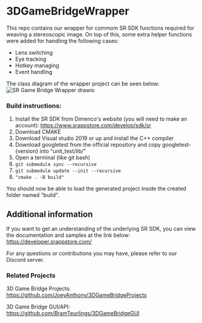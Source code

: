 # 3DGameBridgeWrapper

This repo contains our wrapper for commom SR SDK functions required for weaving a stereoscopic image.
On top of this, some extra helper functions were added for handling the following cases:
* Lens switching
* Eye tracking
* Hotkey managing
* Event handling

The class diagram of the wrapper project can be seen below:
![SR Game Bridge Wrapper drawio](https://github.com/BramTeurlings/3DGameBridge/assets/25816950/f9aac6ae-a156-424c-b790-aad3e9248618)

### Build instructions:
1. Install the SR SDK from Dimenco's website (you will need to make an account): https://www.srappstore.com/develop/sdk/sr
2. Download CMAKE
3. Download Visual studio 2019 or up and install the C++ compiler
4. Download googletest from the official repository and copy googletest-{version} into "unit_test/lib/"
5. Open a terminal (like git bash) 
6. ``git submodule sync --recursive``
7. ``git submodule update --init --recursive``
8. ``"cmake . -B build"``

You should now be able to load the generated project inside the created folder named "build".

## Additional information
If you want to get an understanding of the underlying SR SDK, you can view the documentation and samples at the link below:
https://developer.srappstore.com/

For any questions or contributions you may have, please refer to our Discord server.

### Related Projects
3D Game Bridge Projects:
https://github.com/JoeyAnthony/3DGameBridgeProjects

3D Game Bridge GUI/API:
https://github.com/BramTeurlings/3DGameBridgeGUI
